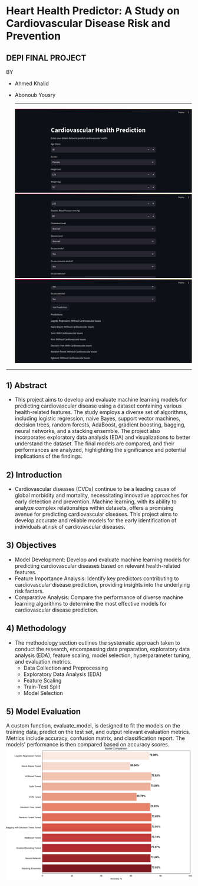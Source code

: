 # Heart Health Predictor: A Study on Cardiovascular Disease Risk and Prevention
## DEPI FINAL PROJECT
BY
- Ahmed Khalid
- Abonoub Yousry
  
  -----------------------------------------------------------------------------------------------
  ![Project](streamlit1.png)
  ![Project](streamlit2.png)
  ![Project](streamlit3.png)

---------------------------------------------------------------------------------------------------
## 1) Abstract 
 - This project aims to develop and evaluate machine learning models for predicting cardiovascular disease using a dataset containing various health-related features. The study employs a diverse set of algorithms, including logistic regression, naive Bayes, support vector machines, decision trees, random forests, AdaBoost, gradient boosting, bagging, neural networks, and a stacking ensemble. The project also incorporates exploratory data analysis (EDA) and visualizations to better understand the dataset. The final models are compared, and their performances are analyzed, highlighting the significance and potential implications of the findings.
## 2) Introduction
 - Cardiovascular diseases (CVDs) continue to be a leading cause of global morbidity and mortality, necessitating innovative approaches for early detection and prevention. Machine learning, with its ability to analyze complex relationships within datasets, offers a promising avenue for predicting cardiovascular diseases. This project aims to develop accurate and reliable models for the early identification of individuals at risk of cardiovascular diseases.

## 3) Objectives
- Model Development: Develop and evaluate machine learning models for predicting cardiovascular diseases based on relevant health-related features.
- Feature Importance Analysis: Identify key predictors contributing to cardiovascular disease prediction, providing insights into the underlying risk factors.
- Comparative Analysis: Compare the performance of diverse machine learning algorithms to determine the most effective models for cardiovascular disease prediction.
## 4) Methodology
 - The methodology section outlines the systematic approach taken to conduct the research, encompassing data preparation, exploratory data analysis (EDA), feature scaling, model selection, hyperparameter tuning, and evaluation metrics.
   - Data Collection and Preprocessing
   - Exploratory Data Analysis (EDA)
   - Feature Scaling
   - Train-Test Split
   - Model Selection
## 5) Model Evaluation
A custom function, evaluate_model, is designed to fit the models on the training data, predict on the test set, and output relevant evaluation metrics. Metrics include accuracy, confusion matrix, and classification report. The models' performance is then compared based on accuracy scores.
  ![Project](project1.png)

